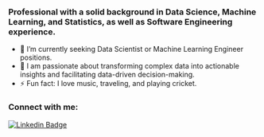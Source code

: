 ### Professional with a solid background in Data Science, Machine Learning, and Statistics, as well as Software Engineering experience.

- 🔭 I’m currently seeking Data Scientist or Machine Learning Engineer positions.
- 🌱 I am passionate about transforming complex data into actionable insights and facilitating data-driven decision-making.
- ⚡ Fun fact: I love music, traveling, and playing cricket.


### Connect with me:

[![Linkedin Badge](https://img.shields.io/badge/-robinyuarizona-blue?style=flat-square&logo=Linkedin&logoColor=white&link=https://www.linkedin.com/in/robinyuarizona/)](https://www.linkedin.com/in/robinyuarizona/)

<!---
### Languages and Tools:
[![Python](https://img.shields.io/static/v1?label=&message=Python&color=3C78A9&logo=python&logoColor=FFFFFF)](https://www.python.org/)
[![R](https://img.shields.io/static/v1?label=&message=R&color=3C78A9&logo=R&logoColor=FFFFFF)](https://www.r-project.org/)
-->


<!--- 
![Robin's github stats](https://github-readme-stats.vercel.app/api?username=robinyUArizona&hide=["issues"]&show_icons=true)

![visitors](https://visitor-badge.glitch.me/badge?page_id=robinyUArizona.robinyUArizona)
-->









